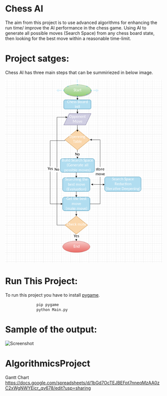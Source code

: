# Chess AI
The aim from this project is to use advanced algorithms for enhancing the run time/ improve the AI performance in the  chess game.  Using AI to generate all possible moves (Search Space) from any chess board state, then looking for the best move within a reasonable time-limit.


# Project satges:
Chess AI has three main steps that can be summiriezed in below image. 
                                  
![Screenshot](./Images_GUI/img445.png)

# Run This Project:
To run this project you have to install [pygame](https://www.pygame.org/news).
             
                  pip pygame
                  python Main.py 
              
              
# Sample of the output:

![Screenshot](out.png)



# AlgorithmicsProject
Gantt Chart 
https://docs.google.com/spreadsheets/d/1bGd7OcTEJBEFpt7nneqMzAA0zC2xWgNWYEicr_qv678/edit?usp=sharing
